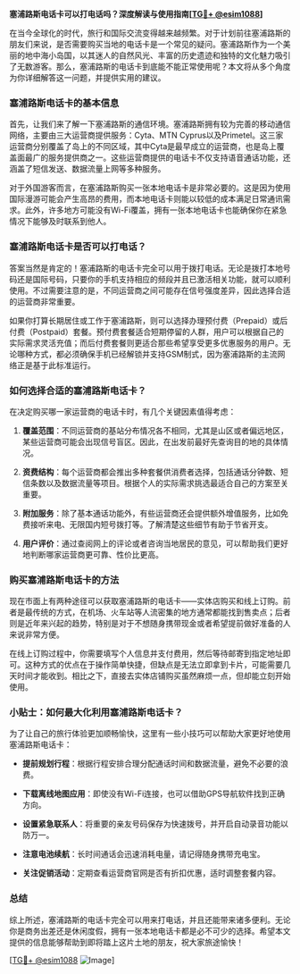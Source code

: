 **塞浦路斯电话卡可以打电话吗？深度解读与使用指南[[TG💪+ @esim1088](https://t.me/s/esim1088)]**

在当今全球化的时代，旅行和国际交流变得越来越频繁。对于计划前往塞浦路斯的朋友们来说，是否需要购买当地的电话卡是一个常见的疑问。塞浦路斯作为一个美丽的地中海小岛国，以其迷人的自然风光、丰富的历史遗迹和独特的文化魅力吸引了无数游客。那么，塞浦路斯的电话卡到底能不能正常使用呢？本文将从多个角度为你详细解答这一问题，并提供实用的建议。

### 塞浦路斯电话卡的基本信息

首先，让我们来了解一下塞浦路斯的通信环境。塞浦路斯拥有较为完善的移动通信网络，主要由三大运营商提供服务：Cyta、MTN Cyprus以及Primetel。这三家运营商分别覆盖了岛上的不同区域，其中Cyta是最早成立的运营商，也是岛上覆盖面最广的服务提供商之一。这些运营商提供的电话卡不仅支持语音通话功能，还涵盖了短信发送、数据流量上网等多种服务。

对于外国游客而言，在塞浦路斯购买一张本地电话卡是非常必要的。这是因为使用国际漫游可能会产生高昂的费用，而本地电话卡则能以较低的成本满足日常通讯需求。此外，许多地方可能没有Wi-Fi覆盖，拥有一张本地电话卡也能确保你在紧急情况下能够及时联系到他人。

### 塞浦路斯电话卡是否可以打电话？

答案当然是肯定的！塞浦路斯的电话卡完全可以用于拨打电话。无论是拨打本地号码还是国际号码，只要你的手机支持相应的频段并且已激活相关功能，就可以顺利使用。不过需要注意的是，不同运营商之间可能存在信号强度差异，因此选择合适的运营商非常重要。

如果你打算长期居住或工作于塞浦路斯，则可以选择办理预付费（Prepaid）或后付费（Postpaid）套餐。预付费套餐适合短期停留的人群，用户可以根据自己的实际需求灵活充值；而后付费套餐则更适合那些希望享受更多优惠服务的用户。无论哪种方式，都必须确保手机已经解锁并支持GSM制式，因为塞浦路斯的主流网络正是基于此标准运行。

### 如何选择合适的塞浦路斯电话卡？

在决定购买哪一家运营商的电话卡时，有几个关键因素值得考虑：

1. **覆盖范围**：不同运营商的基站分布情况各不相同，尤其是山区或者偏远地区，某些运营商可能会出现信号盲区。因此，在出发前最好先查询目的地的具体情况。
   
2. **资费结构**：每个运营商都会推出多种套餐供消费者选择，包括通话分钟数、短信条数以及数据流量等项目。根据个人的实际需求挑选最适合自己的方案至关重要。

3. **附加服务**：除了基本通话功能外，有些运营商还会提供额外增值服务，比如免费接听来电、无限国内短号拨打等。了解清楚这些细节有助于节省开支。

4. **用户评价**：通过查阅网上的评论或者咨询当地居民的意见，可以帮助我们更好地判断哪家运营商更可靠、性价比更高。

### 购买塞浦路斯电话卡的方法

现在市面上有两种途径可以获取塞浦路斯的电话卡——实体店购买和线上订购。前者是最传统的方式，在机场、火车站等人流密集的地方通常都能找到售卖点；后者则是近年来兴起的趋势，特别是对于不想随身携带现金或者希望提前做好准备的人来说非常方便。

在线上订购过程中，你需要填写个人信息并支付费用，然后等待邮寄到指定地址即可。这种方式的优点在于操作简单快捷，但缺点是无法立即拿到卡片，可能需要几天时间才能收到。相比之下，直接去实体店铺购买虽然麻烦一点，但却能立刻开始使用。

### 小贴士：如何最大化利用塞浦路斯电话卡？

为了让自己的旅行体验更加顺畅愉快，这里有一些小技巧可以帮助大家更好地使用塞浦路斯电话卡：

- **提前规划行程**：根据行程安排合理分配通话时间和数据流量，避免不必要的浪费。
  
- **下载离线地图应用**：即使没有Wi-Fi连接，也可以借助GPS导航软件找到正确方向。

- **设置紧急联系人**：将重要的亲友号码保存为快速拨号，并开启自动录音功能以防万一。

- **注意电池续航**：长时间通话会迅速消耗电量，请记得随身携带充电宝。

- **关注促销活动**：定期查看运营商官网是否有折扣优惠，适时调整套餐内容。

### 总结

综上所述，塞浦路斯的电话卡完全可以用来打电话，并且还能带来诸多便利。无论你是商务出差还是休闲度假，拥有一张本地电话卡都是必不可少的选择。希望本文提供的信息能够帮助到即将踏上这片土地的朋友，祝大家旅途愉快！

[[TG💪+ @esim1088](https://t.me/s/esim1088) ![Image](https://i.postimg.cc/4NQfJmqS/Snipaste-2025-05-13-00-14-12.png)]